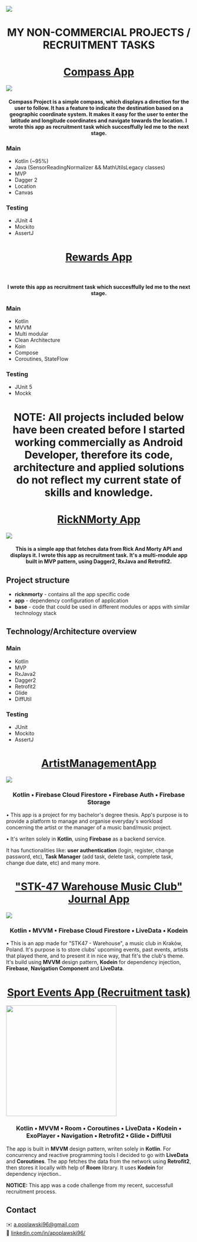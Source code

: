 <a href="https://github.com/apoplawski96/projects-summary/blob/master/assets/header.png"><img src="https://github.com/apoplawski96/projects-summary/blob/master/assets/header.png"></a>

<h1 align="center"> MY NON-COMMERCIAL PROJECTS / RECRUITMENT TASKS </h4>
  
<p><h1 align="center"><a href="https://github.com/apoplawski96/dacompazzz">Compass App</a></h1></p>

<img align="center" src="https://github.com/apoplawski96/projects-summary/blob/master/assets/DaCompazzz.jpg" /></a>
<br> 
<p><h4 align="center">Compass Project is a simple compass, which displays a direction for the user to follow. It has a feature
to indicate the destination based on a geographic coordinate system. It makes it easy for the user to
enter the latitude and longitude coordinates and navigate towards the location. I wrote this app as recruitment task which succesffully led me to the next stage. </h4><p>
  
### Main
- Kotlin (~95%)
- Java (SensorReadingNormalizer && MathUtilsLegacy classes)
- MVP
- Dagger 2
- Location
- Canvas

### Testing
- JUnit 4
- Mockito
- AssertJ

<p><h1 align="center"><a href="https://github.com/apoplawski96/rewardsApp">Rewards App</a></h1></p>

<br> 
<p><h4 align="center">I wrote this app as recruitment task which succesffully led me to the next stage. </h4><p>
  
### Main
- Kotlin
- MVVM
- Multi modular
- Clean Architecture
- Koin
- Compose
- Coroutines, StateFlow

### Testing
- JUnit 5
- Mockk

<p><h1 align="center"> NOTE: All projects included below have been created before I started working commercially as Android Developer, therefore its code, architecture and applied solutions do not reflect my current state of skills and knowledge. </h1><p>
  
<p><h1 align="center"><a href="https://github.com/apoplawski96/ricknmortyapiclient">RickNMorty App</a></h1></p>

<img align="center" src="https://github.com/apoplawski96/projects-summary/blob/master/assets/ricknmortyapiclient.jpg" /></a>
<br> 
<p><h4 align="center">This is a simple app that fetches data from Rick And Morty API and displays it. I wrote this app as recruitment task. It's a multi-module app built in MVP pattern, using Dagger2, RxJava and Retrofit2. </h4><p>
  
## Project structure
* **ricknmorty** - contains all the app specific code
* **app** - dependency configuration of application
* **base** - code that could be used in different modules or apps with similar technology stack
## Technology/Architecture overview
### Main
- Kotlin
- MVP
- RxJava2
- Dagger2
- Retrofit2
- Glide
- DiffUtil

### Testing
- JUnit
- Mockito
- AssertJ


<p><h1 align="center"><a href="https://github.com/apoplawski96/ArtistManagerApp">ArtistManagementApp</a></h1></p>
<img align="center" src="https://github.com/apoplawski96/projects-summary/blob/master/assets/ArtistManagementApp.png" /></a>
<p><h3 align="center">
  Kotlin •
  Firebase Cloud Firestore •
  Firebase Auth •
  Firebase Storage
</h3></p>

<p> • This app is a project for my bachelor's degree thesis. App's purpose is to provide a platform to manage and organise everyday's workload concerning the artist or the manager of a music band/music project.</p>
<p> • It's writen solely in <b>Kotlin</b>, using <b>Firebase</b> as a backend service. </p>
<p> It has functionalities like: <b>user authentication</b> (login, register, change password, etc), <b>Task Manager</b> (add task, delete task, complete task, change due date, etc) and many more.</p>

<p><h1 align="center"><a href="https://github.com/apoplawski96/music-club-journal-app">"STK-47 Warehouse Music Club" Journal App</a></h1></p>
<img align="center" src="https://github.com/apoplawski96/projects-summary/blob/master/stk_promo.png" /></a>
<p><h3 align="center">
  Kotlin •
  MVVM •
  Firebase Cloud Firestore •
  LiveData •
  Kodein
</h3></p>



<p> • This is an app made for "STK47 - Warehouse", a music club in Kraków, Poland.
It's purpose is to store clubs' upcoming events, past events, artists that played there, and to present it in nice way,
that fit's the club's theme. It's build using <b>MVVM</b> design pattern, <b>Kodein</b> for dependency injection, <b>Firebase</b>, <b>Navigation Component</b> and <b>LiveData</b>.</p>



<p><h1 align="center"><a href="https://github.com/apoplawski96/sport-events-app">Sport Events App (Recruitment task)</a></h1></p>
<img align="center" width="300" src="https://github.com/apoplawski96/projects-summary/blob/master/recrutaskss.jpg" /></a>
<p><h3 align="center">
  Kotlin •
  MVVM •
  Room •
  Coroutines •
  LiveData •
  Kodein •
  ExoPlayer •
  Navigation •
  Retrofit2 •
  Glide •
  DiffUtil
</h3></p>

<p> The app is built in <strong>MVVM</strong> design pattern, writen solely in <strong>Kotlin</strong>. For concurrency and reactive programming tools I decided to go with <strong>LiveData</strong> and <strong>Coroutines</strong>. The app fetches the data from the network using <strong>Retrofit2</strong>, then stores it locally with help of <strong>Room</strong> library. It uses <strong>Kodein</strong> for dependency injection..</p>
<p> <strong>NOTICE:</strong> This app was a code challenge from my recent, successfull recruitment process. </p>


## Contact

✉️ a.poplawski96@gmail.com
<br>
👷 <a href="http://www.linkedin.com/in/apoplawski96/">linkedin.com/in/apoplawski96/</a>
